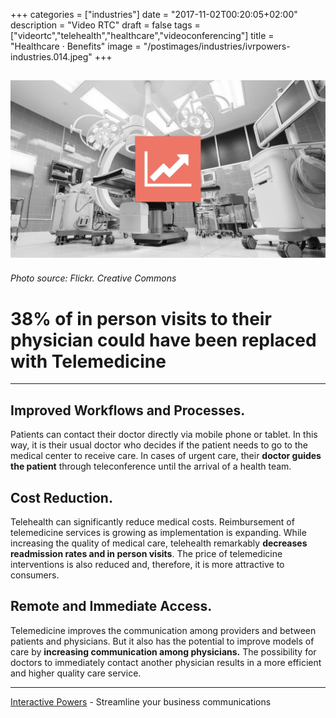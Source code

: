 +++
categories = ["industries"]
date = "2017-11-02T00:20:05+02:00"
description = "Video RTC"
draft = false
tags = ["videortc","telehealth","healthcare","videoconferencing"]
title = "Healthcare · Benefits"
image = "/postimages/industries/ivrpowers-industries.014.jpeg"
+++

![doctors with a tablet](/postimages/industries/ivrpowers-industries.014.jpeg)
-----------
######	Photo source: Flickr. Creative Commons

#	38% of in person visits to their physician could have been replaced with Telemedicine
---

##	Improved Workflows and Processes.

Patients can contact their doctor directly via mobile phone or tablet. In this way, it is their usual doctor who decides if the patient needs to go to the medical center to receive care. In cases of urgent care, their **doctor guides the patient** through teleconference until the arrival of a health team.
 
##	Cost Reduction.

Telehealth can significantly reduce medical costs. Reimbursement of telemedicine services is growing as implementation is expanding. While increasing the quality of medical care, telehealth remarkably **decreases readmission rates and in person visits**. The price of telemedicine interventions is also reduced and, therefore, it is more attractive to consumers.
 
##	Remote and Immediate Access.

Telemedicine improves the communication among providers and between patients and physicians. But it also has the potential to improve models of care by **increasing communication among physicians.** The possibility for doctors to immediately contact another physician results in a more efficient and higher quality care service.

---
[Interactive Powers](http://www.ivrpowers.com/) - Streamline your business communications





